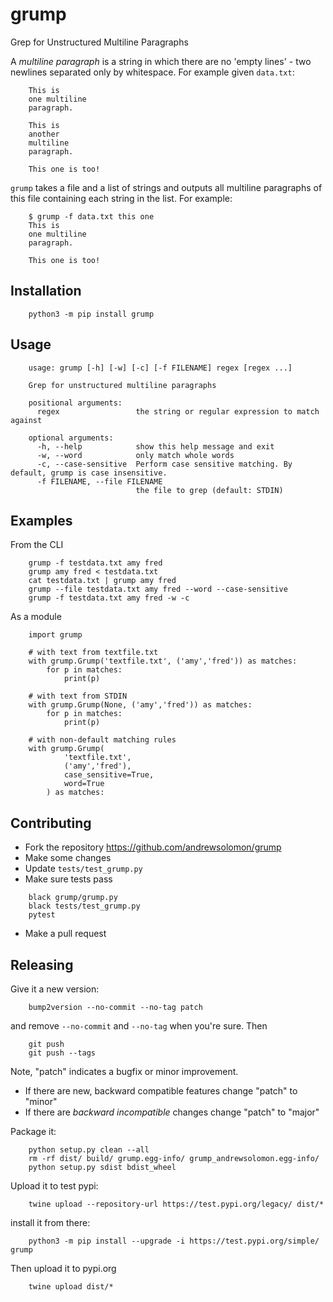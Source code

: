 # grump

Grep for Unstructured Multiline Paragraphs

A *multiline paragraph* is a string in which there are no 'empty
lines' - two newlines separated only by whitespace. For example
given `data.txt`:

```
    This is
    one multiline
    paragraph.

    This is
    another
    multiline
    paragraph.

    This one is too!
```

`grump` takes a file and a list of strings and outputs all multiline
paragraphs of this file containing each string in the list. For
example:

```
    $ grump -f data.txt this one
    This is
    one multiline
    paragraph.

    This one is too!
```

## Installation

```
    python3 -m pip install grump
```

## Usage

```
    usage: grump [-h] [-w] [-c] [-f FILENAME] regex [regex ...]

    Grep for unstructured multiline paragraphs

    positional arguments:
      regex                 the string or regular expression to match against

    optional arguments:
      -h, --help            show this help message and exit
      -w, --word            only match whole words
      -c, --case-sensitive  Perform case sensitive matching. By default, grump is case insensitive.
      -f FILENAME, --file FILENAME
                            the file to grep (default: STDIN)
```

## Examples

From the CLI

```
    grump -f testdata.txt amy fred
    grump amy fred < testdata.txt
    cat testdata.txt | grump amy fred
    grump --file testdata.txt amy fred --word --case-sensitive
    grump -f testdata.txt amy fred -w -c
```

As a module

```
    import grump

    # with text from textfile.txt
    with grump.Grump('textfile.txt', ('amy','fred')) as matches:
        for p in matches:
            print(p)

    # with text from STDIN
    with grump.Grump(None, ('amy','fred')) as matches:
        for p in matches:
            print(p)

    # with non-default matching rules
    with grump.Grump(
            'textfile.txt',
            ('amy','fred'),
            case_sensitive=True,
            word=True
        ) as matches:

```

## Contributing

* Fork the repository https://github.com/andrewsolomon/grump
* Make some changes
* Update `tests/test_grump.py`
* Make sure tests pass
```
    black grump/grump.py
    black tests/test_grump.py
    pytest
```
* Make a pull request

## Releasing

Give it a new version:
```
    bump2version --no-commit --no-tag patch
```

and remove `--no-commit` and `--no-tag` when you're sure. Then

```
    git push
    git push --tags
```

Note, "patch" indicates a bugfix or minor improvement.

* If there are new, backward compatible features change "patch" to "minor"
* If there are *backward incompatible* changes change "patch" to "major"

Package it:
```
    python setup.py clean --all
    rm -rf dist/ build/ grump.egg-info/ grump_andrewsolomon.egg-info/
    python setup.py sdist bdist_wheel
```

Upload it to test pypi:
```
    twine upload --repository-url https://test.pypi.org/legacy/ dist/*
```

install it from there:

```
    python3 -m pip install --upgrade -i https://test.pypi.org/simple/ grump
```

Then upload it to pypi.org
```
    twine upload dist/*
```
